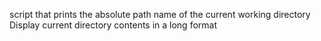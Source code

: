 script that prints the absolute path name of the current working directory
Display current directory contents in a long format
